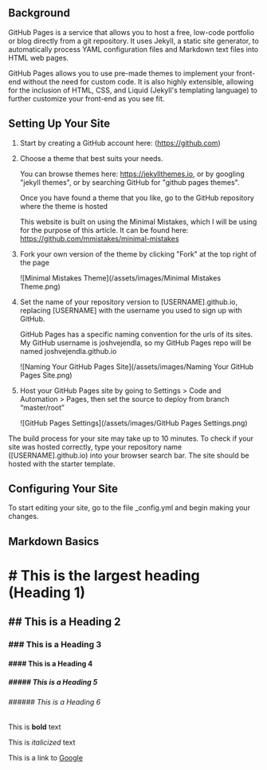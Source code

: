## Background

GitHub Pages is a service that allows you to host a free, low-code portfolio or blog directly from a git repository. It uses Jekyll, a static site generator, to automatically process YAML configuration files and Markdown text files into HTML web pages.

GitHub Pages allows you to use pre-made themes to implement your front-end without the need for custom code. It is also highly extensible, allowing for the inclusion of HTML, CSS, and Liquid (Jekyll's templating language) to further customize your front-end as you see fit.

## Setting Up Your Site

1. Start by creating a GitHub account here: (https://github.com)

2. Choose a theme that best suits your needs. 
	
	You can browse themes here: https://jekyllthemes.io, or by googling "jekyll themes", or by searching GitHub for "github pages themes". 
	
	Once you have found a theme that you like, go to the GitHub repository where the theme is hosted

	This website is built on using the Minimal Mistakes, which I will be using for the purpose of this article. It can be found here: https://github.com/mmistakes/minimal-mistakes

3. Fork your own version of the theme by clicking "Fork" at the top right of the page

   ![Minimal Mistakes Theme](/assets/images/Minimal Mistakes Theme.png)

4. Set the name of your repository version to \[USERNAME].github.io, replacing \[USERNAME] with the username you used to sign up with GitHub.

	GitHub Pages has a specific naming convention for the urls of its sites. My GitHub username is joshvejendla, so my GitHub Pages repo will be named joshvejendla.github.io

   ![Naming Your GitHub Pages Site](/assets/images/Naming Your GitHub Pages Site.png)

6. Host your GitHub Pages site by going to Settings > Code and Automation > Pages, then set the source to deploy from branch “master/root”
  
   ![GitHub Pages Settings](/assets/images/GitHub Pages Settings.png)

The build process for your site may take up to 10 minutes. To check if your site was hosted correctly, type your repository name (\[USERNAME].github.io) into your browser search bar. The site should be hosted with the starter template.

## Configuring Your Site

To start editing your site, go to the file \_config.yml and begin making your changes.

## Markdown Basics

# \# This is the largest heading (Heading 1) 
## \## This is a Heading 2
### \### This is a Heading 3
#### \#### This is a Heading 4
##### \##### This is a Heading 5
###### \###### This is a Heading 6

This is **bold** text

This is *italicized* text

This is a link to [Google](https://www.google.com/)





